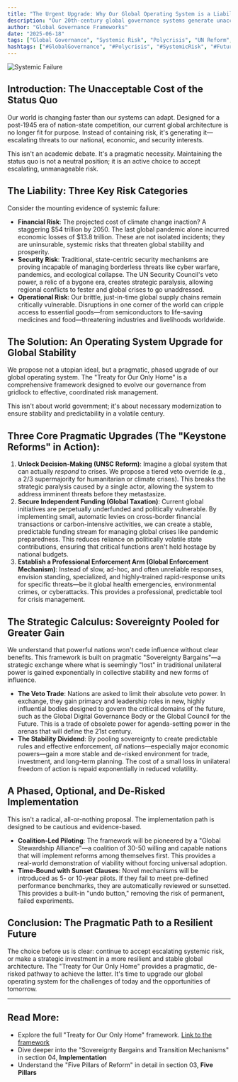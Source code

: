 ```yaml
---
title: "The Urgent Upgrade: Why Our Global Operating System is a Liability (And How to Fix It)"
description: "Our 20th-century global governance systems generate unacceptable systemic risk. Discover how the 'Treaty for Our Only Home' offers a pragmatic, phased upgrade for a more resilient and stable future."
author: "Global Governance Frameworks"
date: "2025-06-18"
tags: ["Global Governance", "Systemic Risk", "Polycrisis", "UN Reform", "Climate Action", "Pandemic Preparedness", "Economic Stability"]
hashtags: ["#GlobalGovernance", "#Polycrisis", "#SystemicRisk", "#FutureIsNow", "#TreatyForOurOnlyHome", "#ClimateAction", "#UNReform"]
---
```


![Systemic Failure](/images/blog/header-post-1.png)

## Introduction: The Unacceptable Cost of the Status Quo

Our world is changing faster than our systems can adapt. Designed for a post-1945 era of nation-state competition, our current global architecture is no longer fit for purpose. Instead of containing risk, it's generating it—escalating threats to our national, economic, and security interests.

This isn't an academic debate. It's a pragmatic necessity. Maintaining the status quo is not a neutral position; it is an active choice to accept escalating, unmanageable risk.

## The Liability: Three Key Risk Categories

Consider the mounting evidence of systemic failure:

* **Financial Risk**: The projected cost of climate change inaction? A staggering $54 trillion by 2050. The last global pandemic alone incurred economic losses of $13.8 trillion. These are not isolated incidents; they are uninsurable, systemic risks that threaten global stability and prosperity.
* **Security Risk**: Traditional, state-centric security mechanisms are proving incapable of managing borderless threats like cyber warfare, pandemics, and ecological collapse. The UN Security Council's veto power, a relic of a bygone era, creates strategic paralysis, allowing regional conflicts to fester and global crises to go unaddressed.
* **Operational Risk**: Our brittle, just-in-time global supply chains remain critically vulnerable. Disruptions in one corner of the world can cripple access to essential goods—from semiconductors to life-saving medicines and food—threatening industries and livelihoods worldwide.

## The Solution: An Operating System Upgrade for Global Stability

We propose not a utopian ideal, but a pragmatic, phased upgrade of our global operating system. The "Treaty for Our Only Home" is a comprehensive framework designed to evolve our governance from gridlock to effective, coordinated risk management.

This isn't about world government; it's about necessary modernization to ensure stability and predictability in a volatile century.

## Three Core Pragmatic Upgrades (The "Keystone Reforms" in Action):

1.  **Unlock Decision-Making (UNSC Reform)**: Imagine a global system that can actually *respond* to crises. We propose a tiered veto override (e.g., a 2/3 supermajority for humanitarian or climate crises). This breaks the strategic paralysis caused by a single actor, allowing the system to address imminent threats before they metastasize.
2.  **Secure Independent Funding (Global Taxation)**: Current global initiatives are perpetually underfunded and politically vulnerable. By implementing small, automatic levies on cross-border financial transactions or carbon-intensive activities, we can create a stable, predictable funding stream for managing global crises like pandemic preparedness. This reduces reliance on politically volatile state contributions, ensuring that critical functions aren't held hostage by national budgets.
3.  **Establish a Professional Enforcement Arm (Global Enforcement Mechanism)**: Instead of slow, ad-hoc, and often unreliable responses, envision standing, specialized, and highly-trained rapid-response units for specific threats—be it global health emergencies, environmental crimes, or cyberattacks. This provides a professional, predictable tool for crisis management.

## The Strategic Calculus: Sovereignty Pooled for Greater Gain

We understand that powerful nations won't cede influence without clear benefits. This framework is built on pragmatic "Sovereignty Bargains"—a strategic exchange where what is seemingly "lost" in traditional unilateral power is gained exponentially in collective stability and new forms of influence.

* **The Veto Trade**: Nations are asked to limit their absolute veto power. In exchange, they gain primacy and leadership roles in new, highly influential bodies designed to govern the critical domains of the future, such as the Global Digital Governance Body or the Global Council for the Future. This is a trade of obsolete power for agenda-setting power in the arenas that will define the 21st century.
* **The Stability Dividend**: By pooling sovereignty to create predictable rules and effective enforcement, *all* nations—especially major economic powers—gain a more stable and de-risked environment for trade, investment, and long-term planning. The cost of a small loss in unilateral freedom of action is repaid exponentially in reduced volatility.

## A Phased, Optional, and De-Risked Implementation

This isn't a radical, all-or-nothing proposal. The implementation path is designed to be cautious and evidence-based.

* **Coalition-Led Piloting**: The framework will be pioneered by a "Global Stewardship Alliance"—a coalition of 30-50 willing and capable nations that will implement reforms among themselves first. This provides a real-world demonstration of viability without forcing universal adoption.
* **Time-Bound with Sunset Clauses**: Novel mechanisms will be introduced as 5- or 10-year pilots. If they fail to meet pre-defined performance benchmarks, they are automatically reviewed or sunsetted. This provides a built-in "undo button," removing the risk of permanent, failed experiments.

## Conclusion: The Pragmatic Path to a Resilient Future

The choice before us is clear: continue to accept escalating systemic risk, or make a strategic investment in a more resilient and stable global architecture. The "Treaty for Our Only Home" provides a pragmatic, de-risked pathway to achieve the latter. It's time to upgrade our global operating system for the challenges of today and the opportunities of tomorrow.

---

## Read More:

* Explore the full "Treaty for Our Only Home" framework.
[Link to the framework](/frameworks/docs/implementation/treaty-for-our-only-home)
* Dive deeper into the "Sovereignty Bargains and Transition Mechanisms" in section 04, **Implementation**
* Understand the "Five Pillars of Reform" in detail in section 03, **Five Pillars**

